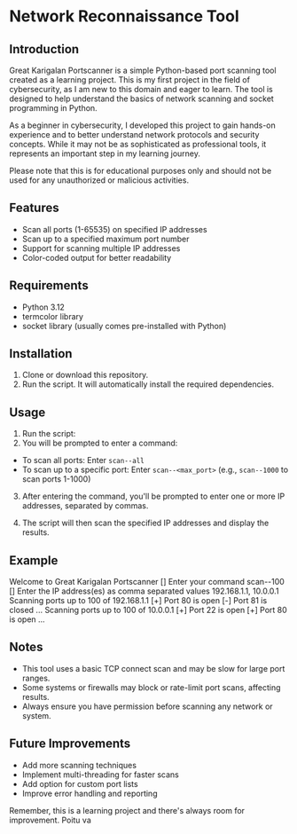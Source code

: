 # Network Reconnaissance Tool

## Introduction

Great Karigalan Portscanner is a simple Python-based port scanning tool created as a learning project. This is my first project in the field of cybersecurity, as I am new to this domain and eager to learn. The tool is designed to help understand the basics of network scanning and socket programming in Python. 

As a beginner in cybersecurity, I developed this project to gain hands-on experience and to better understand network protocols and security concepts. While it may not be as sophisticated as professional tools, it represents an important step in my learning journey.

Please note that this is for educational purposes only and should not be used for any unauthorized or malicious activities.

## Features

- Scan all ports (1-65535) on specified IP addresses
- Scan up to a specified maximum port number
- Support for scanning multiple IP addresses
- Color-coded output for better readability

## Requirements

- Python 3.12
- termcolor library
- socket library (usually comes pre-installed with Python)

## Installation

1. Clone or download this repository.
2. Run the script. It will automatically install the required dependencies.

## Usage

1. Run the script:
2. You will be prompted to enter a command:
- To scan all ports: Enter `scan--all`
- To scan up to a specific port: Enter `scan--<max_port>` (e.g., `scan--1000` to scan ports 1-1000)

3. After entering the command, you'll be prompted to enter one or more IP addresses, separated by commas.

4. The script will then scan the specified IP addresses and display the results.

## Example
Welcome to Great Karigalan Portscanner
[] Enter your command scan--100
[] Enter the IP address(es) as comma separated values 192.168.1.1, 10.0.0.1
Scanning ports up to 100 of 192.168.1.1
[+] Port 80 is open
[-] Port 81 is closed
...
Scanning ports up to 100 of 10.0.0.1
[+] Port 22 is open
[+] Port 80 is open
...
## Notes

- This tool uses a basic TCP connect scan and may be slow for large port ranges.
- Some systems or firewalls may block or rate-limit port scans, affecting results.
- Always ensure you have permission before scanning any network or system.

## Future Improvements

- Add more scanning techniques
- Implement multi-threading for faster scans
- Add option for custom port lists
- Improve error handling and reporting

Remember, this is a learning project and there's always room for improvement. Poitu va
